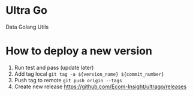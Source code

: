 # Ultra Go

Data Golang Utils

# How to deploy a new version

1. Run test and pass (update later)
2. Add tag local `git tag -a ${version_name} ${commit_number}`
3. Push tag to remote `git push origin --tags`
4. Create new release https://github.com/Ecom-Insight/ultrago/releases